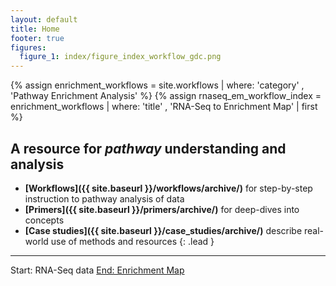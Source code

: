 ```yaml
---
layout: default
title: Home
footer: true
figures:
  figure_1: index/figure_index_workflow_gdc.png
---
```


{% assign enrichment_workflows = site.workflows | where: 'category' , 'Pathway Enrichment Analysis' %}
{% assign rnaseq_em_workflow_index = enrichment_workflows | where: 'title' , 'RNA-Seq to Enrichment Map' | first %}

## A resource for *pathway* understanding and analysis

  - **[Workflows]({{ site.baseurl }}/workflows/archive/)** for step-by-step instruction to pathway analysis of data
  - **[Primers]({{ site.baseurl }}/primers/archive/)** for deep-dives into concepts
  - **[Case studies]({{ site.baseurl }}/case_studies/archive/)** describe real-world use of methods and resources
  {: .lead }

<hr/>

<div class="panel panel-default guide-index">
  <div class="panel-heading">
    <p class="panel-title text-center">
      Start: RNA-Seq data <span class="glyphicon glyphicon-menu-right" aria-hidden="true"></span>
      <a href="http://journals.plos.org/plosone/article?id=10.1371/journal.pone.0013984" target="_blank">End: Enrichment Map</a>
    </p>
  </div>
  <div class="panel-body">
    <a href="{{ site.baseurl }}{{ rnaseq_em_workflow_index.url }}" target="_blank">
      <div id="index-concepts-chart-emseq" data-baseurl="{{ site.baseurl }}"></div>
    </a>
  </div>
</div>
